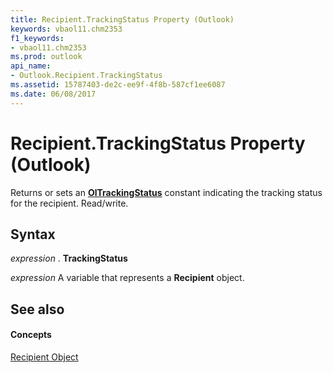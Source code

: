 ```yaml
---
title: Recipient.TrackingStatus Property (Outlook)
keywords: vbaol11.chm2353
f1_keywords:
- vbaol11.chm2353
ms.prod: outlook
api_name:
- Outlook.Recipient.TrackingStatus
ms.assetid: 15787403-de2c-ee9f-4f8b-587cf1ee6087
ms.date: 06/08/2017
---
```



# Recipient.TrackingStatus Property (Outlook)

Returns or sets an  **[OlTrackingStatus](Outlook.OlTrackingStatus.md)** constant indicating the tracking status for the recipient. Read/write.


## Syntax

 _expression_ . **TrackingStatus**

 _expression_ A variable that represents a **Recipient** object.


## See also


#### Concepts


[Recipient Object](Outlook.Recipient.md)

